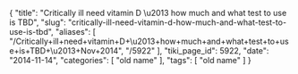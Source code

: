 {
    "title": "Critically ill need vitamin D \u2013 how much and what test to use is TBD",
    "slug": "critically-ill-need-vitamin-d-how-much-and-what-test-to-use-is-tbd",
    "aliases": [
        "/Critically+ill+need+vitamin+D+\u2013+how+much+and+what+test+to+use+is+TBD+\u2013+Nov+2014",
        "/5922"
    ],
    "tiki_page_id": 5922,
    "date": "2014-11-14",
    "categories": [
        "old name"
    ],
    "tags": [
        "old name"
    ]
}